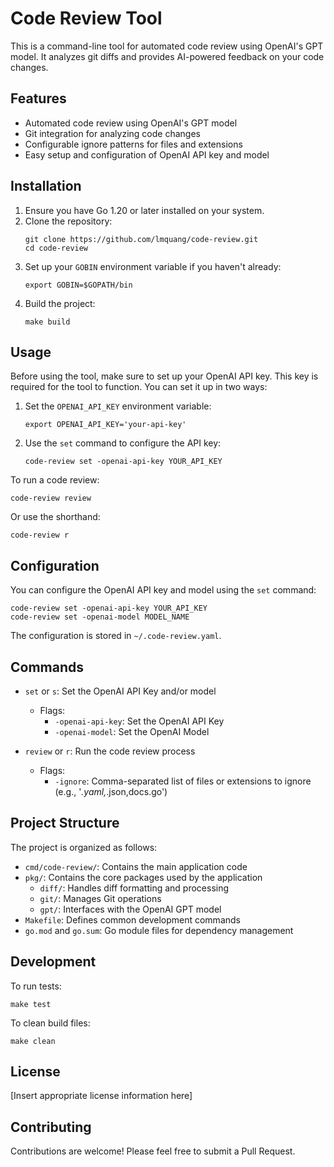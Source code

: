 # Code Review Tool

This is a command-line tool for automated code review using OpenAI's GPT model. It analyzes git diffs and provides AI-powered feedback on your code changes.

## Features

- Automated code review using OpenAI's GPT model
- Git integration for analyzing code changes
- Configurable ignore patterns for files and extensions
- Easy setup and configuration of OpenAI API key and model

## Installation

1. Ensure you have Go 1.20 or later installed on your system.
2. Clone the repository:
   ```
   git clone https://github.com/lmquang/code-review.git
   cd code-review
   ```
3. Set up your `GOBIN` environment variable if you haven't already:
   ```
   export GOBIN=$GOPATH/bin
   ```
4. Build the project:
   ```
   make build
   ```

## Usage

Before using the tool, make sure to set up your OpenAI API key. This key is required for the tool to function. You can set it up in two ways:

1. Set the `OPENAI_API_KEY` environment variable:
   ```
   export OPENAI_API_KEY='your-api-key'
   ```

2. Use the `set` command to configure the API key:
   ```
   code-review set -openai-api-key YOUR_API_KEY
   ```

To run a code review:

```
code-review review
```

Or use the shorthand:

```
code-review r
```

## Configuration

You can configure the OpenAI API key and model using the `set` command:

```
code-review set -openai-api-key YOUR_API_KEY
code-review set -openai-model MODEL_NAME
```

The configuration is stored in `~/.code-review.yaml`.

## Commands

- `set` or `s`: Set the OpenAI API Key and/or model
  - Flags:
    - `-openai-api-key`: Set the OpenAI API Key
    - `-openai-model`: Set the OpenAI Model

- `review` or `r`: Run the code review process
  - Flags:
    - `-ignore`: Comma-separated list of files or extensions to ignore (e.g., '*.yaml,*.json,docs.go')

## Project Structure

The project is organized as follows:

- `cmd/code-review/`: Contains the main application code
- `pkg/`: Contains the core packages used by the application
  - `diff/`: Handles diff formatting and processing
  - `git/`: Manages Git operations
  - `gpt/`: Interfaces with the OpenAI GPT model
- `Makefile`: Defines common development commands
- `go.mod` and `go.sum`: Go module files for dependency management

## Development

To run tests:

```
make test
```

To clean build files:

```
make clean
```

## License

[Insert appropriate license information here]

## Contributing

Contributions are welcome! Please feel free to submit a Pull Request.